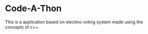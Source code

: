 # Code-A-Thon
 This is a application based on electino voting system made using the concepts of c++.
